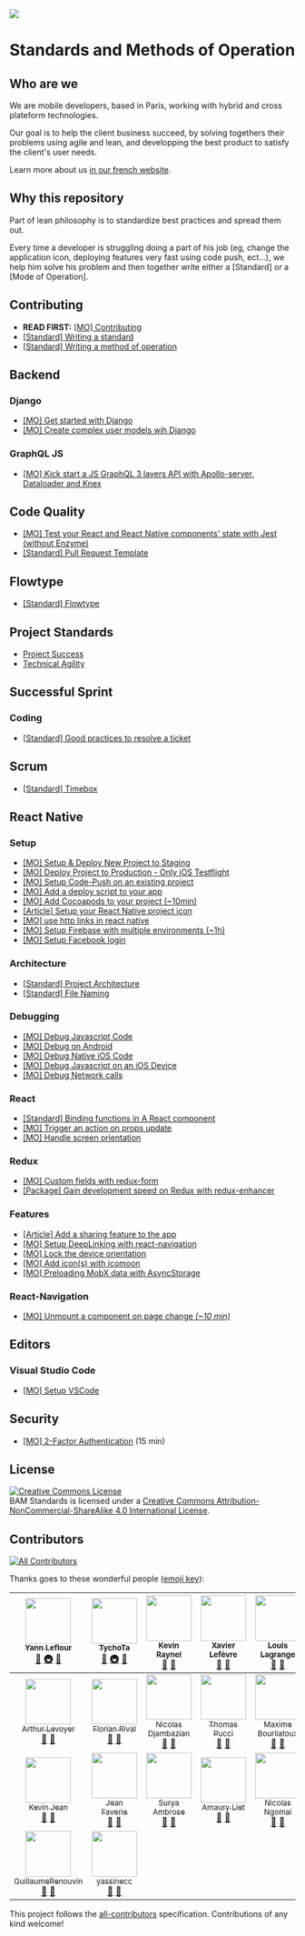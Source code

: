 ![](https://www.bam.tech/hs-fs/hubfs/Identity/Logo.jpg?t=1501080758406&width=200&name=Logo.jpg)

# Standards and Methods of Operation

## Who are we

We are mobile developers, based in Paris, working with hybrid and cross plateform technologies.

Our goal is to help the client business succeed, by solving togethers their problems using agile and lean,
and developping the best product to satisfy the client's user needs.

Learn more about us [in our french website](http://www.bam.tech/).

## Why this repository

Part of lean philosophy is to standardize best practices and spread them out.

Every time a developer is struggling doing a part of his job (eg, change the application icon, deploying features very fast using code push, ect...),
we help him solve his problem and then together write either a [Standard] or a [Mode of Operation].

## Contributing
- **READ FIRST:** [[MO] Contributing](/contributing/contributing.mo.md)
- [[Standard] Writing a standard](/contributing/standard.s.md)
- [[Standard] Writing a method of operation](/contributing/mo.s.md)

## Backend
### Django
- [[MO] Get started with Django](/backend/django/getting-started.mo.md)
- [[MO] Create complex user models wih Django](/backend/django/create-user-model.mo.md)

### GraphQL JS
- [[MO] Kick start a JS GraphQL 3 layers API with Apollo-server, Dataloader and Knex](/backend/graphql-js/getting-started-with-apollo-server-dataloader-knex.mo.md)

## Code Quality
- [[MO] Test your React and React Native components' state with Jest (without Enzyme)](/code-quality/components-state-testing.mo.md)
- [[Standard] Pull Request Template](/code-quality/pull-request-template.s.md)

## Flowtype

- [[Standard] Flowtype](/flowtype/flowtype.s.md)

## Project Standards
- [Project Success](/project-standards/project-success/index.md)
- [Technical Agility](/project-standards/technical-agility/index.md)

## Successful Sprint

### Coding
- [[Standard] Good practices to resolve a ticket](/successful-sprint/coding/plan-your-ticket-to-improve-efficency.s.md)

## Scrum
- [[Standard] Timebox](/scrum/timebox.s.md)

## React Native

### Setup
- [[MO] Setup & Deploy New Project to Staging](/react-native/setup/setup-and-deploy-new-project-to-staging.md)
- [[MO] Deploy Project to Production - Only iOS Testflight](/react-native/setup/deploy-project-to-production.md)
- [[MO] Setup Code-Push on an existing project](/react-native/setup/setup-code-push.mo.md)
- [[MO] Add a deploy script to your app](/react-native/setup/deploy-script.mo.md)
- [[MO] Add Cocoapods to your project (~10min)](/react-native/setup/add-cocoapods.mo.md)
- [[Article] Setup your React Native project icon](https://blog.bam.tech/developper-news/change-your-react-native-app-icons-in-a-single-command-line)
- [[MO] use http links in react native](/react-native/use_http_links_in_react_native.mo.md)
- [[MO] Setup Firebase with multiple environments (~1h)](/react-native/setup/setup_firebase_multiple_envs.mo.md)
- [[MO] Setup Facebook login](/react-native/setup/setup-facebook-login.mo.md)

### Architecture
- [[Standard] Project Architecture](/react-native/architecture/project-architecture.s.md)
- [[Standard] File Naming](/react-native/architecture/file-naming.s.md)

### Debugging

- [[MO] Debug Javascript Code](/react-native/debugging/debug-javascript.mo.md)
- [[MO] Debug on Android](/react-native/debugging/debug-native-android.mo.md)
- [[MO] Debug Native iOS Code](/react-native/debugging/debug-native-ios.mo.md)
- [[MO] Debug Javascript on an iOS Device](/react-native/debugging/debug-javascript-ios-device.mo.md)
- [[MO] Debug Network calls](/react-native/debugging/debug-network-calls.mo.md)

### React
- [[Standard] Binding functions in A React component](/react-native/react/binding-functions-in-react-component.s.md)
- [[MO] Trigger an action on props update](/react-native/react/trigger-action-on-props-update.mo.md)
- [[MO] Handle screen orientation](/react-native/react/screen-orientation.mo.md)
### Redux

- [[MO] Custom fields with redux-form](/react-native/redux/custom-redux-form-field.mo.md)
- [[Package] Gain development speed on Redux with redux-enhancer](https://github.com/bamlab/redux-enhancer)

### Features

- [[Article] Add a sharing feature to the app](https://blog.bam.tech/developper-news/sharing-content-with-react-native)
- [[MO] Setup DeepLinking with react-navigation](/react-native/features/deep-linking.md)
- [[MO] Lock the device orientation](/react-native/features/lock-device-orientation.mo.md)
- [[MO] Add icon(s) with icomoon](/react-native/features/icomoon.mo.md)
- [[MO] Preloading MobX data with AsyncStorage](/react-native/features/asyncstorage.mo.md)

### React-Navigation
 - [[MO] Unmount a component on page change *(~10 min)*](/react-native/react-navigation/unmount-compoenent-on-page-change.mo.md)

## Editors

### Visual Studio Code

- [[MO] Setup VSCode](/editors/vscode/setup-vscode.mo.md)

## Security

- [[MO] 2-Factor Authentication](/security/2FA.mo.md) (15 min)

## License

<a rel="license" href="http://creativecommons.org/licenses/by-nc-sa/4.0/"><img alt="Creative Commons License" style="border-width:0" src="https://i.creativecommons.org/l/by-nc-sa/4.0/88x31.png" /></a><br /><span xmlns:dct="http://purl.org/dc/terms/" property="dct:title">BAM Standards</span> is licensed under a <a rel="license" href="http://creativecommons.org/licenses/by-nc-sa/4.0/">Creative Commons Attribution-NonCommercial-ShareAlike 4.0 International License</a>.

## Contributors

[![All Contributors](https://img.shields.io/badge/all_contributors-23-orange.svg?style=flat-square)](#contributors)

Thanks goes to these wonderful people ([emoji key](https://github.com/kentcdodds/all-contributors#emoji-key)):

<!-- ALL-CONTRIBUTORS-LIST:START - Do not remove or modify this section -->
| [<img src="https://avatars0.githubusercontent.com/u/1863461?v=4" width="80px;"/><br /><sub>Yann Leflour</sub>](http://bamlab.fr/)<br />[📝](#blog-yleflour "Blogposts") [🚇](#infra-yleflour "Infrastructure (Hosting, Build-Tools, etc)") [👀](#review-yleflour "Reviewed Pull Requests") | [<img src="https://avatars2.githubusercontent.com/u/13785185?v=4" width="80px;"/><br /><sub>TychoTa</sub>](https://twitter.com/TychoTa)<br />[📝](#blog-tychota "Blogposts") [🚇](#infra-tychota "Infrastructure (Hosting, Build-Tools, etc)") [👀](#review-tychota "Reviewed Pull Requests") | [<img src="https://avatars3.githubusercontent.com/u/4620699?v=4" width="80px;"/><br /><sub>Kevin Raynel</sub>](https://github.com/kraynel)<br />[📝](#blog-kraynel "Blogposts") [👀](#review-kraynel "Reviewed Pull Requests") | [<img src="https://avatars3.githubusercontent.com/u/14938214?v=4" width="80px;"/><br /><sub>Xavier Lefèvre</sub>](https://github.com/xavierlefevre)<br />[📝](#blog-xavierlefevre "Blogposts") [👀](#review-xavierlefevre "Reviewed Pull Requests") | [<img src="https://avatars2.githubusercontent.com/u/82368?v=4" width="80px;"/><br /><sub>Louis Lagrange</sub>](http://louislagrange.free.fr)<br />[📝](#blog-Minishlink "Blogposts") [👀](#review-Minishlink "Reviewed Pull Requests") | [<img src="https://avatars0.githubusercontent.com/u/4534323?v=4" width="80px;"/><br /><sub>Alexandre Moureaux</sub>](http://blog.bam.tech)<br />[📝](#blog-Almouro "Blogposts") [👀](#review-Almouro "Reviewed Pull Requests") | [<img src="https://avatars3.githubusercontent.com/u/15544105?v=4" width="80px;"/><br /><sub>Darius Afchar</sub>](https://github.com/DariusAf)<br />[📝](#blog-DariusAf "Blogposts") [👀](#review-DariusAf "Reviewed Pull Requests") |
| :---: | :---: | :---: | :---: | :---: | :---: | :---: |
| [<img src="https://avatars3.githubusercontent.com/u/26787996?v=4" width="80px;"/><br /><sub>Arthur Levoyer</sub>](https://github.com/Arlevoy)<br />[📝](#blog-Arlevoy "Blogposts") [👀](#review-Arlevoy "Reviewed Pull Requests") | [<img src="https://avatars0.githubusercontent.com/u/1280130?v=4" width="80px;"/><br /><sub>Florian Rival</sub>](http://www.compilgames.net)<br />[📝](#blog-4ian "Blogposts") [👀](#review-4ian "Reviewed Pull Requests") | [<img src="https://avatars3.githubusercontent.com/u/905860?v=4" width="80px;"/><br /><sub>Nicolas Djambazian</sub>](http://nicolas.djambazian.fr)<br />[📝](#blog-Nhacsam "Blogposts") [👀](#review-Nhacsam "Reviewed Pull Requests") | [<img src="https://avatars1.githubusercontent.com/u/16262904?v=4" width="80px;"/><br /><sub>Thomas Pucci</sub>](https://github.com/tpucci)<br />[📝](#blog-tpucci "Blogposts") [👀](#review-tpucci "Reviewed Pull Requests") | [<img src="https://avatars2.githubusercontent.com/u/29543919?v=4" width="80px;"/><br /><sub>Maxime Bourliatoux</sub>](https://github.com/bourliam)<br />[📝](#blog-bourliam "Blogposts") [👀](#review-bourliam "Reviewed Pull Requests") | [<img src="https://avatars0.githubusercontent.com/u/30256638?v=4" width="80px;"/><br /><sub>AliceB08</sub>](https://github.com/AliceB08)<br />[📝](#blog-AliceB08 "Blogposts") [👀](#review-AliceB08 "Reviewed Pull Requests") | [<img src="https://avatars0.githubusercontent.com/u/15011364?v=4" width="80px;"/><br /><sub>AuroreM</sub>](https://github.com/AuroreM)<br />[📝](#blog-AuroreM "Blogposts") |
| [<img src="https://avatars0.githubusercontent.com/u/15800180?v=4" width="80px;"/><br /><sub>Kevin Jean</sub>](https://github.com/Miniplop)<br />[📝](#blog-Miniplop "Blogposts") [👀](#review-Miniplop "Reviewed Pull Requests") | [<img src="https://avatars3.githubusercontent.com/u/16465614?v=4" width="80px;"/><br /><sub>Jean Faverie</sub>](https://github.com/jfaverie)<br />[📝](#blog-jfaverie "Blogposts") [👀](#review-jfaverie "Reviewed Pull Requests") | [<img src="https://avatars1.githubusercontent.com/u/8100843?v=4" width="80px;"/><br /><sub>Surya Ambrose</sub>](https://github.com/suryaambrose)<br />[📝](#blog-suryaambrose "Blogposts") [👀](#review-suryaambrose "Reviewed Pull Requests") | [<img src="https://avatars3.githubusercontent.com/u/9596435?v=4" width="80px;"/><br /><sub>Amaury Liet</sub>](https://github.com/AmauryLiet)<br />[📝](#blog-AmauryLiet "Blogposts") [👀](#review-AmauryLiet "Reviewed Pull Requests") | [<img src="https://avatars3.githubusercontent.com/u/10167015?v=4" width="80px;"/><br /><sub>Nicolas Ngomai</sub>](https://github.com/lechinoix)<br />[📝](#blog-lechinoix "Blogposts") [👀](#review-lechinoix "Reviewed Pull Requests") | [<img src="https://avatars1.githubusercontent.com/u/13121639?v=4" width="80px;"/><br /><sub>Julien</sub>](https://github.com/juliennassar)<br />[📝](#blog-juliennassar "Blogposts") [👀](#review-juliennassar "Reviewed Pull Requests") | [<img src="https://avatars0.githubusercontent.com/u/19991302?v=4" width="80px;"/><br /><sub>Selim Ben Ammar</sub>](https://github.com/SelimBenAmmar)<br />[📝](#blog-SelimBenAmmar "Blogposts") [👀](#review-SelimBenAmmar "Reviewed Pull Requests") |
| [<img src="https://avatars1.githubusercontent.com/u/15981192?v=4" width="80px;"/><br /><sub>GuillaumeRenouvin</sub>](https://github.com/GuillaumeRenouvin)<br />[💬](#question-GuillaumeRenouvin "Answering Questions") [👀](#review-GuillaumeRenouvin "Reviewed Pull Requests") | [<img src="https://avatars0.githubusercontent.com/u/31844581?v=4" width="80px;"/><br /><sub>yassinecc</sub>](https://github.com/yassinecc)<br />[📝](#blog-yassinecc "Blogposts") [👀](#review-yassinecc "Reviewed Pull Requests") |
<!-- ALL-CONTRIBUTORS-LIST:END -->

This project follows the [all-contributors](https://github.com/kentcdodds/all-contributors) specification. Contributions of any kind welcome!

